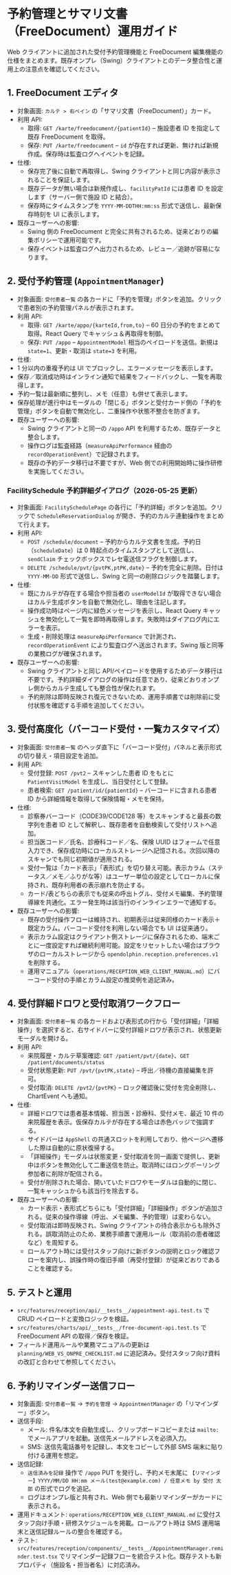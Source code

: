 # 予約管理とサマリ文書（FreeDocument）運用ガイド

Web クライアントに追加された受付予約管理機能と FreeDocument 編集機能の仕様をまとめます。既存オンプレ（Swing）クライアントとのデータ整合性と運用上の注意点を確認してください。

## 1. FreeDocument エディタ

- 対象画面: `カルテ > 右ペイン` の「サマリ文書（FreeDocument）」カード。
- 利用 API:
  - 取得: `GET /karte/freedocument/{patientId}` – 施設患者 ID を指定して既存 FreeDocument を取得。
  - 保存: `PUT /karte/freedocument` – `id` が存在すれば更新、無ければ新規作成。保存時は監査ログへイベントを記録。
- 仕様:
  - 保存完了後に自動で再取得し、Swing クライアントと同じ内容が表示されることを保証します。
  - 既存データが無い場合は新規作成し、`facilityPatId` には患者 ID を設定します（サーバー側で施設 ID と結合）。
  - 保存時にタイムスタンプを `YYYY-MM-DDTHH:mm:ss` 形式で送信し、最新保存時刻を UI に表示します。
- 既存ユーザーへの影響:
  - Swing 側の FreeDocument と完全に共有されるため、従来どおりの編集ポリシーで運用可能です。
  - 保存イベントは監査ログへ出力されるため、レビュー／追跡が容易になります。

## 2. 受付予約管理 (`AppointmentManager`)

- 対象画面: `受付患者一覧` の各カードに「予約を管理」ボタンを追加。クリックで患者別の予約管理パネルが表示されます。
- 利用 API:
  - 取得: `GET /karte/appo/{karteId,from,to}` – 60 日分の予約をまとめて取得。React Query でキャッシュ＆再取得を制御。
  - 保存: `PUT /appo` – `AppointmentModel` 相当のペイロードを送信。新規は `state=1`、更新・取消は `state=3` を利用。
- 仕様:
- 1 分以内の重複予約は UI でブロックし、エラーメッセージを表示します。
- 保存／取消成功時はインライン通知で結果をフィードバックし、一覧を再取得します。
- 予約一覧は最新順に整列し、メモ（任意）も併せて表示します。
- 保存処理が進行中はモーダルの「閉じる」ボタンと受付カード側の「予約を管理」ボタンを自動で無効化し、二重操作や状態不整合を防ぎます。
- 既存ユーザーへの影響:
  - Swing クライアントと同一の `/appo` API を利用するため、既存データと整合します。
  - 操作ログは監査経路（`measureApiPerformance` 経由の `recordOperationEvent`）で記録されます。
  - 既存の予約データ移行は不要ですが、Web 側での利用開始時に操作研修を実施してください。

### FacilitySchedule 予約詳細ダイアログ（2026-05-25 更新）

- 対象画面: `FacilitySchedulePage` の各行に「予約詳細」ボタンを追加。クリックで `ScheduleReservationDialog` が開き、予約のカルテ連動操作をまとめて行えます。
- 利用 API:
  - `POST /schedule/document` – 予約からカルテ文書を生成。予約日（`scheduleDate`）は 0 時起点のタイムスタンプとして送信し、`sendClaim` チェックボックスでレセ電送信フラグを制御します。
  - `DELETE /schedule/pvt/{pvtPK,ptPK,date}` – 予約を完全に削除。日付は `YYYY-MM-DD` 形式で送信し、Swing と同一の削除ロジックを踏襲します。
- 仕様:
  - 既にカルテが存在する場合や担当者の `userModelId` が取得できない場合はカルテ生成ボタンを自動で無効化し、理由を注記します。
  - 操作成功時はページ内に緑色メッセージを表示し、React Query キャッシュを無効化して一覧を即時再取得します。失敗時はダイアログ内にエラーを表示。
  - 生成・削除処理は `measureApiPerformance` で計測され、`recordOperationEvent` により監査ログへ送出されます。Swing 版と同等の業務ログが確保されます。
- 既存ユーザーへの影響:
  - Swing クライアントと同じ API/ペイロードを使用するためデータ移行は不要です。予約詳細ダイアログの操作は任意であり、従来どおりオンプレ側からカルテ生成しても整合性が保たれます。
  - 予約削除は即時反映され復元できないため、運用手順書では削除前に受付状態を確認する手順を追加してください。

## 3. 受付高度化（バーコード受付・一覧カスタマイズ）

- 対象画面: `受付患者一覧` のヘッダ直下に「バーコード受付」パネルと表示形式の切り替え・項目設定を追加。
- 利用 API:
  - 受付登録: `POST /pvt2` – スキャンした患者 ID をもとに `PatientVisitModel` を生成し、当日受付として登録。
  - 患者検索: `GET /patient/id/{patientId}` – バーコードに含まれる患者 ID から詳細情報を取得して保険情報・メモを保持。
- 仕様:
  - 診察券バーコード（CODE39/CODE128 等）をスキャンすると最長の数字列を患者 ID として解釈し、既存患者を自動検索して受付リストへ追加。
  - 担当医コード／氏名、診療科コード／名、保険 UUID はフォームで任意入力でき、保存成功時にローカルストレージへ記憶される。次回以降のスキャンでも同じ初期値が適用される。
  - 受付一覧は「カード表示」「表形式」を切り替え可能。表示カラム（ステータス／メモ／ふりがな等）はユーザー単位の設定としてローカルに保持され、既存利用者の表示崩れを防止する。
  - カード/表どちらの表示でも従来の呼出トグル、受付メモ編集、予約管理導線を共通化。エラー発生時は該当行のインラインエラーで通知する。
- 既存ユーザーへの影響:
  - 既存の受付操作フローは維持され、初期表示は従来同様のカード表示＋既定カラム。バーコード受付を利用しない場合でも UI は従来通り。
  - 表示カラム設定はクライアント側ストレージに保存されるため、端末ごとに一度設定すれば継続利用可能。設定をリセットしたい場合はブラウザのローカルストレージから `opendolphin.reception.preferences.v1` を削除する。
  - 運用マニュアル（`operations/RECEPTION_WEB_CLIENT_MANUAL.md`）にバーコード受付の手順とカラム設定の推奨例を追記済み。

## 4. 受付詳細ドロワと受付取消ワークフロー

- 対象画面: `受付患者一覧` の各カードおよび表形式の行から「受付詳細」「詳細操作」を選択すると、右サイドバーに受付詳細ドロワが表示され、状態更新モーダルを開ける。
- 利用 API:
  - 来院履歴・カルテ草案確認: `GET /patient/pvt/{date}`、`GET /patient/documents/status`
  - 受付状態更新: `PUT /pvt/{pvtPK,state}` – 呼出／待機の直接編集を許可。
  - 受付取消: `DELETE /pvt2/{pvtPK}` – ロック確認後に受付を完全削除し、ChartEvent へも通知。
- 仕様:
  - 詳細ドロワでは患者基本情報、担当医・診療科、受付メモ、最近 10 件の来院履歴を表示。仮保存カルテが存在する場合は赤色バッジで強調する。
  - サイドバーは `AppShell` の共通スロットを利用しており、他ページへ遷移した際は自動的に原状復帰する。
  - 「詳細操作」モーダルは状態変更・受付取消を同一画面で提供し、更新中はボタンを無効化して二重送信を防止。取消時にはロングポーリング参加者に削除が配信される。
  - 受付が削除された場合、開いていたドロワやモーダルは自動的に閉じ、一覧キャッシュからも該当行を除去する。
- 既存ユーザーへの影響:
  - カード表示・表形式どちらにも「受付詳細」「詳細操作」ボタンが追加される。従来の操作導線（呼出、メモ編集、予約管理）は変わらない。
  - 受付取消は即時反映され、Swing クライアントの待合表示からも除外される。誤取消防止のため、業務手順書で運用ルール（取消前の患者確認など）を周知する。
  - ロールアウト時には受付スタッフ向けに新ボタンの説明とロック確認フローを案内し、誤操作時の復旧手順（再受付登録）が従来どおりであることを確認する。

## 5. テストと運用

- `src/features/reception/api/__tests__/appointment-api.test.ts` で CRUD ペイロードと変換ロジックを検証。
- `src/features/charts/api/__tests__/free-document-api.test.ts` で FreeDocument API の取得／保存を検証。
- フィールド運用ルールや業務マニュアルの更新は `planning/WEB_VS_ONPRE_CHECKLIST.md` に追記済み。受付スタッフ向け資料の改訂と合わせて参照してください。

## 6. 予約リマインダー送信フロー

- 対象画面: `受付患者一覧` → `予約を管理` → `AppointmentManager` の「リマインダー」ボタン。
- 送信手段:
  - メール: 件名/本文を自動生成し、クリップボードコピーまたは `mailto:` でメールアプリを起動。送信先メールアドレスを必須入力。
  - SMS: 送信先電話番号を記録し、本文をコピーして外部 SMS 端末に貼り付ける運用を想定。
- 送信記録:
  - `送信済みを記録` 操作で `/appo` PUT を発行し、予約メモ末尾に `【リマインダー】YYYY/MM/DD HH:mm メール(test@example.com) / 任意メモ by 受付 太郎` の形式でログを追記。
  - ログはオンプレ版と共有され、Web 側でも最新リマインダーがカードに表示される。
- 運用ドキュメント: `operations/RECEPTION_WEB_CLIENT_MANUAL.md` に受付スタッフ向け手順・研修スケジュールを掲載。ロールアウト時は SMS 運用端末と送信記録ルールの整合を確認する。
- テスト: `src/features/reception/components/__tests__/AppointmentManager.reminder.test.tsx` でリマインダー記録フローを統合テスト化。既存テストも新プロパティ（施設名・担当者名）に対応済み。
